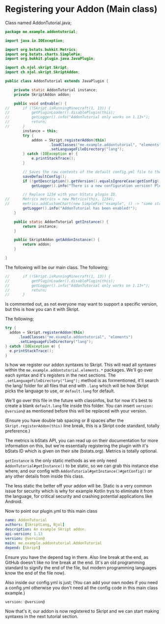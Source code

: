 # Registering your Addon (Main class)

Class named AddonTutorial.java;

```java
package me.example.addontutorial;

import java.io.IOException;

import org.bstats.bukkit.Metrics;
import org.bstats.charts.SimplePie;
import org.bukkit.plugin.java.JavaPlugin;

import ch.njol.skript.Skript;
import ch.njol.skript.SkriptAddon;

public class AddonTutorial extends JavaPlugin {

	private static AddonTutorial instance;
	private SkriptAddon addon;

	public void onEnable() {
//		if (!Skript.isRunningMinecraft(1, 13)) {
//			getPluginLoader().disablePlugin(this);
//			getLogger().info("AddonTutorial only works on 1.13+");
//			return;
//		}
		instance = this;
		try {
			addon = Skript.registerAddon(this)
					.loadClasses("me.example.addontutorial", "elements")
					.setLanguageFileDirectory("lang");
		} catch (IOException e) {
			e.printStackTrace();
		}

		// Saves the raw contents of the default config.yml file to the locationretrievable by getConfig(). 
		saveDefaultConfig();
		if (!getDescription().getVersion().equalsIgnoreCase(getConfig().getString("version")))
			getLogger().info("There is a new configuration version! Please save your data and delete your config.yml to allow it to regenerate.");

		// Replace 1234 with your bStats plugin ID.
//		Metrics metrics = new Metrics(this, 1234);
//		metrics.addCustomChart(new SimplePie("example", () -> "some string"));
		getLogger().info("AddonTutorial has been enabled!");
	}

	public static AddonTutorial getInstance() {
		return instance;
	}

	public SkriptAddon getAddonInstance() {
		return addon;
	}

}
```

The following will be our main class. The following;

```java
//		if (!Skript.isRunningMinecraft(1, 13)) {
//			getPluginLoader().disablePlugin(this);
//			getLogger().info("AddonTutorial only works on 1.13+");
//			return;
//		}
```
Is commented out, as not everyone may want to support a specific version, but this is how you can it with Skript.

The following;

```java
try {
  addon = Skript.registerAddon(this)
      .loadClasses("me.example.addontutorial", "elements")
      .setLanguageFileDirectory("lang");
} catch (IOException e) {
  e.printStackTrace();
}
```

Is how we register our addon syntaxes to Skript. This will read all syntaxes within the `me.example.addontutorial.elements.*` packages. We'll go over each syntax and it's registers in the next sections.
The `.setLanguageFileDirectory("lang");` method is as formentioned, it'll search the lang/ folder for all files that end with `.lang` which will be how Skript picks the language to use, or `default.lang` for default.

We'll go over this file in the future with classinfos, but for now it's best to create a blank `default.lang` file inside this folder. You can insert `version: @version@` as mentioned before this will be replaced with your version.

(Ensure you have double tab spacing or 8 spaces after the `Skript.registerAddon(this)` line break, this is a Skript code standard, totally preference.)

The metrics is bStats API, you can read up on their documentation for more information on this, but we're essentially registering the plugin with it's bStats ID which is given on their site (bstats.org). Metrics is totally optional.

`getInstance` is the only static methods as we only need `AddonTutorial#getInstance()` to be static, so we can grab this instance else where, and our config with `AddonTutorial#getInstance()#getConfig()` or any other details from inside this class.

The less static the better off your addon will be. Static is a very common issue for security which is why for example Kotlin trys to eliminate it from the language, for critical security and crashing potential applications like Android.

Now to point our plugin.yml to this main class

```yaml
name: AddonTutorial
authors: [SkriptLang, Njol]
description: An example Skript addon.
api-version: 1.13
version: @version@
main: me.example.addontutorial.AddonTutorial
depend: [Skript]

```
Ensure you have the depend tag in there. Also line break at the end, as GitHub doesn't like no line break at the end. (It's an old programming standard to signify the end of the file, but modern programming languages know the end of the file now).

Also inside our config.yml is just; (You can add your own nodes if you need a config.yml otherwise you don't need all the config code in this main class example.)
```
version: @version@

```

Now that's it, our addon is now registered to Skript and we can start making syntaxes in the next tutorial section.



